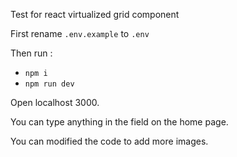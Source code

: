 Test for react virtualized grid component

First rename `.env.example` to `.env`

Then run :

- `npm i`
- `npm run dev`

Open localhost 3000.

You can type anything in the field on the home page.

You can modified the code to add more images.
